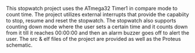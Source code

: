 This stopwatch project uses the ATmega32 Timer1 in compare mode to count time.
The project utilizes external interrupts that provide the capabiity to stop, resume and reset the stopwatch.
The stopwatch also supports counting down mode where the user sets a certain time and it counts down from it till it reaches 00:00:00 and then an alarm buzzer goes off to alert the user.
The src & elf files of the project are provided as well as the Proteus schematic.
